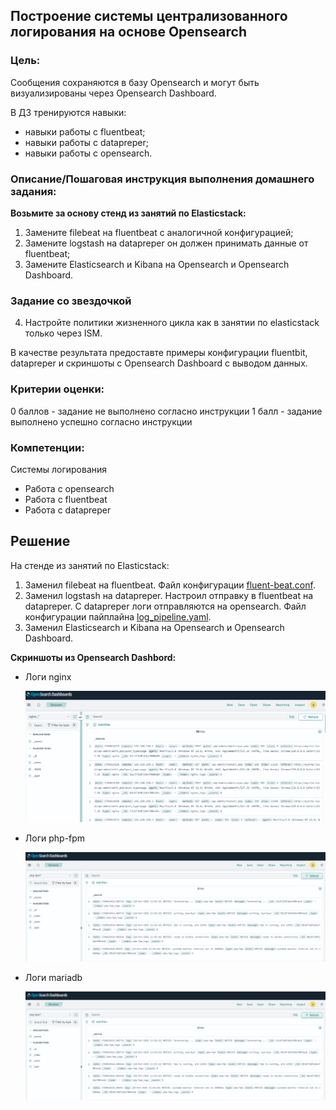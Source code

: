 ## Построение системы централизованного логирования на основе Opensearch

### Цель:
Cообщения сохраняются в базу Opensearch и могут быть визуализированы через Opensearch Dashboard.

В ДЗ тренируются навыки:

 - навыки работы с fluentbeat;
 - навыки работы с datapreper;
 - навыки работы с opensearch.

### Описание/Пошаговая инструкция выполнения домашнего задания:

**Возьмите за основу стенд из занятий по Elasticstack:**
1. Замените filebeat на fluentbeat с аналогичной конфигурацией;
2. Замените logstash на datapreper он должен принимать данные от fluentbeat;
3. Замените Elasticsearch и Kibana на Opensearch и Opensearch Dashboard.

### Задание со звездочкой

4. Настройте политики жизненного цикла как в занятии по elasticstack только через ISM.


В качестве результата предоставте примеры конфигурации fluentbit, datapreper и скриншоты с Opensearch Dashboard с выводом данных.


### Критерии оценки:
0 баллов - задание не выполнено согласно инструкции
1 балл - задание выполнено успешно согласно инструкции


### Компетенции:
Системы логирования
- Работа с opensearch
- Работа с fluentbeat
- Работа с datapreper

## Решение

На стенде из занятий по Elasticstack:

1. Заменил filebeat на fluentbeat. Файл конфигурации [fluent-beat.conf](/OPENSEARCH/fluent-bit.conf).
2. Заменил logstash на datapreper. Настроил отправку в fluentbeat на datapreper. С datapreper логи отправляются на opensearch. Файл конфигурации пайплайна [log_pipeline.yaml](/OPENSEARCH/log_pipeline.yaml). 
3. Заменил Elasticsearch и Kibana на Opensearch и Opensearch Dashboard.

**Скриншоты из Opensearch Dashbord:**

 * Логи nginx

   ![Nginx](/OPENSEARCH/nginx.png "Nginx.")

 * Логи php-fpm

   ![php-fpm](/OPENSEARCH/php-fpm.png "Php-fpm.")

 * Логи mariadb

    ![Mariadb](/OPENSEARCH/php-fpm.png "Mariadb.")